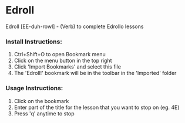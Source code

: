 # Edroll
Edroll [EE-duh-rowl] - (Verb) to complete Edrollo lessons

### Install Instructions:
1. Ctrl+Shift+O to open Bookmark menu
2. Click on the menu button in the top right
3. Click 'Import Bookmarks' and select this file
4. The 'Edroll!' bookmark will be in the toolbar in the 'Imported' folder

### Usage Instructions:
1. Click on the bookmark
2. Enter part of the title for the lesson that you want to stop on (eg. 4E)
3. Press 'q' anytime to stop
